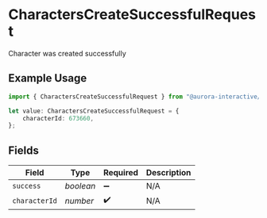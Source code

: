# CharactersCreateSuccessfulRequest

Character was created successfully

## Example Usage

```typescript
import { CharactersCreateSuccessfulRequest } from "@aurora-interactive/chatbot-api-sdk/models/operations";

let value: CharactersCreateSuccessfulRequest = {
    characterId: 673660,
};
```

## Fields

| Field              | Type               | Required           | Description        |
| ------------------ | ------------------ | ------------------ | ------------------ |
| `success`          | *boolean*          | :heavy_minus_sign: | N/A                |
| `characterId`      | *number*           | :heavy_check_mark: | N/A                |